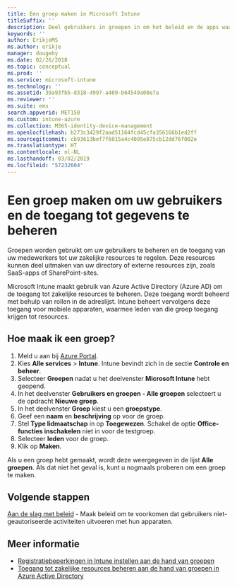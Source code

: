```yaml
---
title: Een groep maken in Microsoft Intune
titleSuffix: ''
description: Deel gebruikers in groepen in om het beleid en de apps waar ze toegang toe hebben gemakkelijker te beheren.
keywords: ''
author: ErikjeMS
ms.author: erikje
manager: dougeby
ms.date: 02/26/2018
ms.topic: conceptual
ms.prod: ''
ms.service: microsoft-intune
ms.technology: ''
ms.assetid: 39a93fb5-d318-4997-a409-b64549a00e7a
ms.reviewer: ''
ms.suite: ems
search.appverid: MET150
ms.custom: intune-azure
ms.collection: M365-identity-device-management
ms.openlocfilehash: b273c3429f2aad51164fcd45cfa356166b1ed2ff
ms.sourcegitcommit: cb93613bef7f6015a4c4095e875cb12dd76f002e
ms.translationtype: HT
ms.contentlocale: nl-NL
ms.lasthandoff: 03/02/2019
ms.locfileid: "57232604"
---
```

# <a name="create-a-group-to-manage-your-users-and-data-access"></a>Een groep maken om uw gebruikers en de toegang tot gegevens te beheren

Groepen worden gebruikt om uw gebruikers te beheren en de toegang van uw medewerkers tot uw zakelijke resources te regelen. Deze resources kunnen deel uitmaken van uw directory of externe resources zijn, zoals SaaS-apps of SharePoint-sites.

Microsoft Intune maakt gebruik van Azure Active Directory (Azure AD) om de toegang tot zakelijke resources te beheren. Deze toegang wordt beheerd met behulp van rollen in de adreslijst. Intune beheert vervolgens deze toegang voor mobiele apparaten, waarmee leden van die groep toegang krijgen tot resources.

## <a name="how-do-i-create-a-group"></a>Hoe maak ik een groep?

1. Meld u aan bij [Azure Portal](https://portal.azure.com).
2. Kies **Alle services** > **Intune**. Intune bevindt zich in de sectie **Controle en beheer**.
3. Selecteer **Groepen** nadat u het deelvenster **Microsoft Intune** hebt geopend.
4. In het deelvenster **Gebruikers en groepen - Alle groepen** selecteert u de opdracht **Nieuwe groep**.
5. In het deelvenster **Groep** kiest u een **groepstype**.
5. Geef een **naam** en **beschrijving** op voor de groep.
6. Stel **Type lidmaatschap** in op **Toegewezen**. Schakel de optie **Office-functies inschakelen** niet in voor de testgroep.
7. Selecteer **leden** voor de groep.
7. Klik op **Maken**.

Als u een groep hebt gemaakt, wordt deze weergegeven in de lijst **Alle groepen**. Als dat niet het geval is, kunt u nogmaals proberen om een groep te maken.

## <a name="next-steps"></a>Volgende stappen

[Aan de slag met beleid](get-started-policies.md) - Maak beleid om te voorkomen dat gebruikers niet-geautoriseerde activiteiten uitvoeren met hun apparaten.

## <a name="learn-more"></a>Meer informatie

* [Registratiebeperkingen in Intune instellen aan de hand van groepen](groups-add.md)
* [Toegang tot zakelijke resources beheren aan de hand van groepen in Azure Active Directory](https://docs.microsoft.com/azure/active-directory/active-directory-manage-groups)
